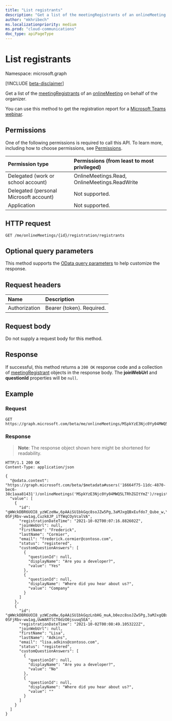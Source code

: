 ```yaml
---
title: "List registrants"
description: "Get a list of the meetingRegistrants of an onlineMeeting."
author: "mkhribech"
ms.localizationpriority: medium
ms.prod: "cloud-communications"
doc_type: apiPageType
---
```


# List registrants

Namespace: microsoft.graph

[!INCLUDE [beta-disclaimer](../../includes/beta-disclaimer.md)]

Get a list of the [meetingRegistrants](../resources/meetingregistrant.md) of an [onlineMeeting](../resources/onlinemeeting.md) on behalf of the organizer.

You can use this method to get the registration report for a [Microsoft Teams webinar](https://support.microsoft.com/en-us/office/get-started-with-teams-webinars-42f3f874-22dc-4289-b53f-bbc1a69013e3).

## Permissions

One of the following permissions is required to call this API. To learn more, including how to choose permissions, see [Permissions](/graph/permissions-reference).

| Permission type | Permissions (from least to most privileged) |
|:----------------|:--------------------------------------------|
| Delegated (work or school account) | OnlineMeetings.Read, OnlineMeetings.ReadWrite |
| Delegated (personal Microsoft account) | Not supported. |
| Application | Not supported. |

## HTTP request
<!-- { "blockType": "ignored" } -->
```http
GET /me/onlineMeetings/{id}/registration/registrants
```

## Optional query parameters

This method supports the [OData query parameters](/graph/query-parameters) to help customize the response.

## Request headers

| Name            | Description               |
| :-------------- | :------------------------ |
| Authorization   | Bearer {token}. Required. |

## Request body

Do not supply a request body for this method.

## Response

If successful, this method returns a `200 OK` response code and a collection of [meetingRegistrant](../resources/meetingRegistrant.md) objects in the response body. The **joinWebUrl** and **questionId** properties will be `null`.

## Example

### Request

<!-- {
  "blockType": "request",
  "name": "list-registratrants"
}-->

```http
GET https://graph.microsoft.com/beta/me/onlineMeetings/MSpkYzE3Njc0Yy04MWQ5LTRhZGItYmZ/registration/registrants
```

### Response

> **Note**: The response object shown here might be shortened for readability.

<!-- {
  "blockType": "response",
  "name": "list-registratrants",
  "truncated": true,
  "@odata.type": "Collection(microsoft.graph.meetingRegistrant)"
}-->

```http
HTTP/1.1 200 OK
Content-Type: application/json

{
  "@odata.context": "https://graph.microsoft.com/beta/$metadata#users('16664f75-11dc-4870-bec6-38c1aaa81431')/onlineMeetings('MSpkYzE3Njc0Yy04MWQ5LTRhZGItYmZ')/registration/registrants",
  "value": [
    {
      "id": "gWWckDBR6UOI8_yzWCzeNw,6pAAiSU1bkGqc8soJZw5Pg,3aMJxgQBxEufdo7_Qube_w,YgKy1Rtx-0SFjRbv-ww1ag,Cuzk8JP_iTTWqCOyVcalVA",
      "registrationDateTime": "2021-10-02T00:07:16.882602Z",
      "joinWebUrl": null,
      "firstName": "Frederick",
      "lastName": "Cormier",
      "email": "frederick.cormier@contoso.com",
      "status": "registered",
      "customQuestionAnswers": [
        {
          "questionId": null,
          "displayName": "Are you a developer?",
          "value": "Yes"
        },
        {
          "questionId": null,
          "displayName": "Where did you hear about us?",
          "value": "Company"
        }
      ]
    },
    {
      "id": "gWWckDBR6UOI8_yzWCzeNw,6pAAiSU1bkGqzLnbHG_muA,b0ezc8soJZw5Pg,3aMJxgQBxEufdo7_Qube_w,YgKy1Rtx-0SFjRbv-ww1ag,UwWARTlCT0dzO0jsuuq5EA",
      "registrationDateTime": "2021-10-02T00:08:49.1053222Z",
      "joinWebUrl": null,
      "firstName": "Lisa",
      "lastName": "Adkins",
      "email": "lisa.adkins@contoso.com",
      "status": "registered",
      "customQuestionAnswers": [
        {
          "questionId": null,
          "displayName": "Are you a developer?",
          "value": "No"
        },
        {
          "questionId": null,
          "displayName": "Where did you hear about us?",
          "value": ""
        }
      ]
    }
  ]
}
```
